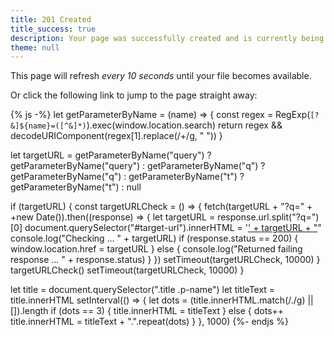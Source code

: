 ```yaml
---
title: 201 Created
title_success: true
description: Your page was successfully created and is currently being published.
theme: null
---
```


<div class=" [ box ] [ flow ] ">
    <p>This page will refresh <em>every 10 seconds</em> until your file becomes available.</p>
    <p>Or click the following link to jump to the page straight away:</p>
    <p><strong id="target-url"></strong></p>
</div>

{% js -%}
let getParameterByName = (name) => {
    const regex = RegExp(`[?&]${name}=([^&]*)`).exec(window.location.search)
    return regex && decodeURIComponent(regex[1].replace(/\+/g, " "))
}

let targetURL = getParameterByName("query") ? getParameterByName("query") : getParameterByName("q") ? getParameterByName("q") : getParameterByName("t") ? getParameterByName("t") : null

if (targetURL) {
    const targetURLCheck = () => {
        fetch(targetURL + "?q=" + +new Date()).then((response) => {
            let targetURL = response.url.split("?q=")[0]
            document.querySelector("#target-url").innerHTML = '<a href="' + targetURL + '">' + targetURL + "</a>"
            console.log("Checking … " + targetURL)
            if (response.status == 200) {
                window.location.href = targetURL
            } else {
                console.log("Returned failing response … " + response.status)
            }
        })
        setTimeout(targetURLCheck, 10000)
    }
    targetURLCheck()
    setTimeout(targetURLCheck, 10000)
}

let title = document.querySelector(".title .p-name")
let titleText = title.innerHTML
setInterval(() => {
    let dots = (title.innerHTML.match(/\./g) || []).length
    if (dots == 3) {
        title.innerHTML = titleText
    } else {
        dots++
        title.innerHTML = titleText + ".".repeat(dots)
    }
}, 1000)
{%- endjs %}
